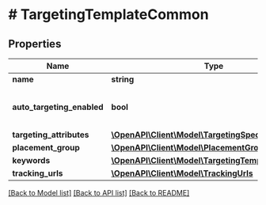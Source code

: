 # # TargetingTemplateCommon

## Properties

Name | Type | Description | Notes
------------ | ------------- | ------------- | -------------
**name** | **string** | targeting template name | [optional]
**auto_targeting_enabled** | **bool** | Enable auto-targeting for ad group. Also known as &lt;a href&#x3D;\&quot;https://help.pinterest.com/en/business/article/expanded-targeting\&quot; target&#x3D;\&quot;_blank\&quot;&gt;\&quot;expanded targeting\&quot;&lt;/a&gt;. | [optional] [default to true]
**targeting_attributes** | [**\OpenAPI\Client\Model\TargetingSpec**](TargetingSpec.md) |  | [optional]
**placement_group** | [**\OpenAPI\Client\Model\PlacementGroupType**](PlacementGroupType.md) |  | [optional]
**keywords** | [**\OpenAPI\Client\Model\TargetingTemplateKeyword[]**](TargetingTemplateKeyword.md) |  | [optional]
**tracking_urls** | [**\OpenAPI\Client\Model\TrackingUrls**](TrackingUrls.md) |  | [optional]

[[Back to Model list]](../../README.md#models) [[Back to API list]](../../README.md#endpoints) [[Back to README]](../../README.md)

